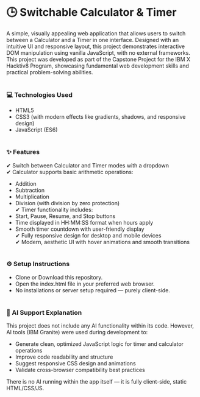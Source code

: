 # 🕒 Switchable Calculator & Timer
A simple, visually appealing web application that allows users to switch between a Calculator and a Timer in one interface. Designed with an intuitive UI and responsive layout, this project demonstrates interactive DOM manipulation using vanilla JavaScript, with no external frameworks.  
This project was developed as part of the Capstone Project for the IBM X Hacktiv8 Program, showcasing fundamental web development skills and practical problem-solving abilities.
<br><br>

### 💻 Technologies Used
- HTML5
- CSS3 (with modern effects like gradients, shadows, and responsive design)
- JavaScript (ES6)
<br><br>

### ✨ Features
✔ Switch between Calculator and Timer modes with a dropdown  
✔ Calculator supports basic arithmetic operations:
- Addition
- Subtraction
- Multiplication
- Division (with division by zero protection)  
 ✔ Timer functionality includes:
- Start, Pause, Resume, and Stop buttons
- Time displayed in HH:MM:SS format when hours apply
- Smooth timer countdown with user-friendly display  
✔ Fully responsive design for desktop and mobile devices  
✔ Modern, aesthetic UI with hover animations and smooth transitions
<br><br>

### ⚙️ Setup Instructions
- Clone or Download this repository.
- Open the index.html file in your preferred web browser.
- No installations or server setup required — purely client-side.
<br><br>

### 🤖 AI Support Explanation
This project does not include any AI functionality within its code. However, AI tools (IBM Granite) were used during development to:
- Generate clean, optimized JavaScript logic for timer and calculator operations
- Improve code readability and structure
- Suggest responsive CSS design and animations
- Validate cross-browser compatibility best practices
    
There is no AI running within the app itself — it is fully client-side, static HTML/CSS/JS.
